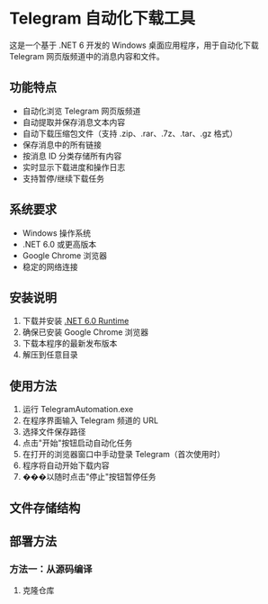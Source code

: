 # Telegram 自动化下载工具

这是一个基于 .NET 6 开发的 Windows 桌面应用程序，用于自动化下载 Telegram 网页版频道中的消息内容和文件。

## 功能特点

- 自动化浏览 Telegram 网页版频道
- 自动提取并保存消息文本内容
- 自动下载压缩包文件（支持 .zip、.rar、.7z、.tar、.gz 格式）
- 保存消息中的所有链接
- 按消息 ID 分类存储所有内容
- 实时显示下载进度和操作日志
- 支持暂停/继续下载任务

## 系统要求

- Windows 操作系统
- .NET 6.0 或更高版本
- Google Chrome 浏览器
- 稳定的网络连接

## 安装说明

1. 下载并安装 [.NET 6.0 Runtime](https://dotnet.microsoft.com/download/dotnet/6.0)
2. 确保已安装 Google Chrome 浏览器
3. 下载本程序的最新发布版本
4. 解压到任意目录

## 使用方法

1. 运行 TelegramAutomation.exe
2. 在程序界面输入 Telegram 频道的 URL
3. 选择文件保存路径
4. 点击"开始"按钮启动自动化任务
5. 在打开的浏览器窗口中手动登录 Telegram（首次使用时）
6. 程序将自动开始下载内容
7. ���以随时点击"停止"按钮暂停任务

## 文件存储结构 

## 部署方法

### 方法一：从源码编译

1. 克隆仓库
